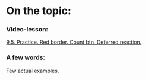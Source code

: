 # On the topic:

### Video-lesson:

[9.5. Practice. Red border. Count btn. Deferred reaction.](https://go.skillbox.ru/profession/profession-fullstack-js/js/85e52eb7-4230-47eb-b4d7-f07e5c344b7a/videolesson)

### A few words:

Few actual examples.
